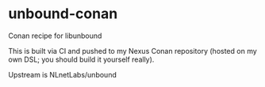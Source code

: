 # unbound-conan
Conan recipe for libunbound

This is built via CI and pushed to my Nexus Conan repository (hosted on my own
DSL; you should build it yourself really).

Upstream is NLnetLabs/unbound
